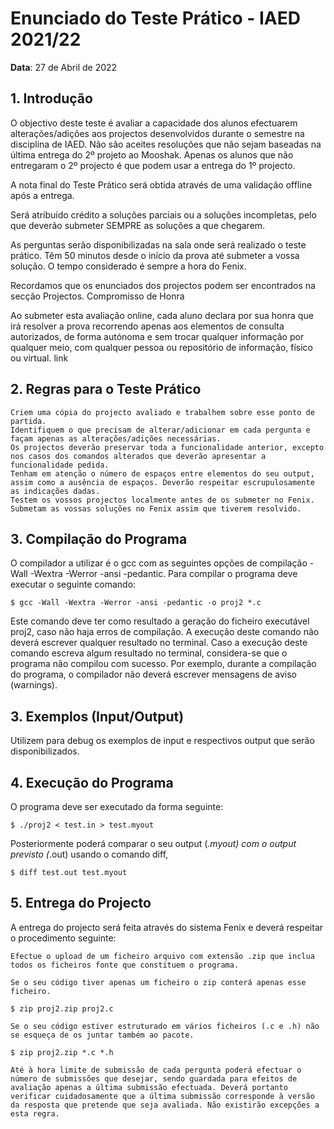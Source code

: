 # Enunciado do Teste Prático - IAED 2021/22

**Data**: 27 de Abril de 2022

## 1. Introdução

O objectivo deste teste é avaliar a capacidade dos alunos efectuarem alterações/adições aos projectos desenvolvidos durante o semestre na disciplina de IAED. Não são aceites resoluções que não sejam baseadas na última entrega do 2º projeto ao Mooshak. Apenas os alunos que não entregaram o 2º projecto é que podem usar a entrega do 1º projecto.

A nota final do Teste Prático será obtida através de uma validação offline após a entrega.

Será atribuído crédito a soluções parciais ou a soluções incompletas, pelo que deverão submeter SEMPRE as soluções a que chegarem.

As perguntas serão disponibilizadas na sala onde será realizado o teste prático. Têm 50 minutos desde o início da prova até submeter a vossa solução. O tempo considerado é sempre a hora do Fenix. 

Recordamos que os enunciados dos projectos podem ser encontrados na secção Projectos.
Compromisso de Honra

Ao submeter esta avaliação online, cada aluno declara por sua honra que irá resolver a prova recorrendo apenas aos elementos de consulta autorizados, de forma autónoma e sem trocar qualquer informação por qualquer meio, com qualquer pessoa ou repositório de informação, físico ou virtual. link

## 2. Regras para o Teste Prático

    Criem uma cópia do projecto avaliado e trabalhem sobre esse ponto de partida. 
    Identifiquem o que precisam de alterar/adicionar em cada pergunta e façam apenas as alterações/adições necessárias.
    Os projectos deverão preservar toda a funcionalidade anterior, excepto nos casos dos comandos alterados que deverão apresentar a funcionalidade pedida.
    Tenham em atenção o número de espaços entre elementos do seu output, assim como a ausência de espaços. Deverão respeitar escrupulosamente as indicações dadas.
    Testem os vossos projectos localmente antes de os submeter no Fenix.
    Submetam as vossas soluções no Fenix assim que tiverem resolvido.

## 3. Compilação do Programa

O compilador a utilizar é o gcc com as seguintes opções de compilação -Wall -Wextra -Werror -ansi -pedantic. Para compilar o programa deve executar o seguinte comando:

`$ gcc -Wall -Wextra -Werror -ansi -pedantic -o proj2 *.c`

Este comando deve ter como resultado a geração do ficheiro executável proj2, caso não haja erros de compilação. A execução deste comando não deverá escrever qualquer resultado no terminal. Caso a execução deste comando escreva algum resultado no terminal, considera-se que o programa não compilou com sucesso. Por exemplo, durante a compilação do programa, o compilador não deverá escrever mensagens de aviso (warnings).

## 3. Exemplos (Input/Output)

Utilizem para debug os exemplos de input e respectivos output que serão disponibilizados.

## 4. Execução do Programa

O programa deve ser executado da forma seguinte:

`$ ./proj2 < test.in > test.myout`

Posteriormente poderá comparar o seu output (*.myout) com o output previsto (*.out) usando o comando diff,

`$ diff test.out test.myout`

## 5. Entrega do Projecto

A entrega do projecto será feita através do sistema Fenix e deverá respeitar o procedimento seguinte:

    Efectue o upload de um ficheiro arquivo com extensão .zip que inclua todos os ficheiros fonte que constituem o programa.

    Se o seu código tiver apenas um ficheiro o zip conterá apenas esse ficheiro.

    $ zip proj2.zip proj2.c

    Se o seu código estiver estruturado em vários ficheiros (.c e .h) não se esqueça de os juntar também ao pacote.

    $ zip proj2.zip *.c *.h

    Até à hora limite de submissão de cada pergunta poderá efectuar o número de submissões que desejar, sendo guardada para efeitos de avaliação apenas a última submissão efectuada. Deverá portanto verificar cuidadosamente que a última submissão corresponde à versão da resposta que pretende que seja avaliada. Não existirão excepções a esta regra.